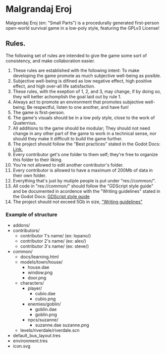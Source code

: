 # Malgrandaj Eroj
Malgrandaj Eroj (en: "Small Parts") is a procedurally generated first-person open-world survival game in a low-poly style, featuring the GPLv3 License!

## Rules.

The following set of rules are intended to give the game some sort of consistency, and make collaboration easier.
1. These rules are established with the following intent: To make developing the game promote as much subjective well-being as posible.
2. Subjective well-being is difined as low negative effect, high positive effect, and high over-all life satisfaction.
3. These rules, with the exeption of 1, 2, and 3, may change, if by doing so, they will better achomplish the goal laid out by rule 1.
4. Always act to promote an environment that promotes subjective well-being; Be respectful, listen to one another, and have fun!
5. The game is first-person.
6. The game's visuals should be in a low poly style, close to the work of Quaternius.
7. All additions to the game should be modular; They should not need change in any other part of the game to work in a technical sense, nor should they make it difficult to build the game further.
8. The project should follow the "Best practices" stated in the Godot Docs: [Link.](https://docs.godotengine.org/en/stable/tutorials/best_practices/index.html)
9. Every contributor get's one folder to them self; they're free to organize this folder to their liking.
10. You're not allowed to edit another contributor's folder.
11. Every contributor is allowed to have a maximum of 200Mb of data in their own folder.
12. Everything that's just by mutiple people is put under "res://common/".
13. All code in "res://common/" should follow the "GDScript style guide" and be documented in acordence with the "Writing guidelines" stated in the Godot Docs: [GDScript style guide](https://docs.godotengine.org/en/stable/tutorials/scripting/gdscript/gdscript_styleguide.html)
14. The project should not exceed 5Gb in size, ["Writing guidelines"](https://docs.godotengine.org/en/stable/contributing/documentation/docs_writing_guidelines.html)

### Example of structure
* addons/
* contributors/
	* contributor 1's name/ (ex: lopano/)
	* contributor 2's name/ (ex: alex/)
	* contributor 3's name/ (ex: steve/)
* common/
	* docs/learning.html
	* models/town/house/
		* house.dae
		* window.png
		* door.png
	* characters/
		* player/
			* cubio.dae
			* cubio.png
		* enemies/goblin/
			* goblin.dae
			* goblin.png
		* npcs/suzanne/
			* suzanne.dae
			suzanne.png
	* levels/riverdale/riverdale.scn
* default_bus_layout.tres
* environment.tres
* icon.svg
